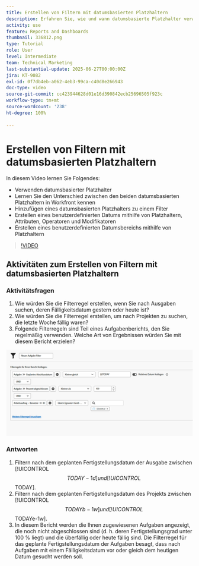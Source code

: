 ```yaml
---
title: Erstellen von Filtern mit datumsbasierten Platzhaltern
description: Erfahren Sie, wie und wann datumsbasierte Platzhalter verwendet werden und wie Sie einen Filter basierend auf dem aktuellen Datum erstellen.
activity: use
feature: Reports and Dashboards
thumbnail: 336812.png
type: Tutorial
role: User
level: Intermediate
team: Technical Marketing
last-substantial-update: 2025-06-27T00:00:00Z
jira: KT-9082
exl-id: 0f7db4eb-a062-4eb3-99ca-c40d8e266943
doc-type: video
source-git-commit: cc423944628d01e16d390842ecb25696505f923c
workflow-type: tm+mt
source-wordcount: '238'
ht-degree: 100%

---
```


# Erstellen von Filtern mit datumsbasierten Platzhaltern

In diesem Video lernen Sie Folgendes:

* Verwenden datumsbasierter Platzhalter
* Lernen Sie den Unterschied zwischen den beiden datumsbasierten Platzhaltern in Workfront kennen
* Hinzufügen eines datumsbasierten Platzhalters zu einem Filter
* Erstellen eines benutzerdefinierten Datums mithilfe von Platzhaltern, Attributen, Operatoren und Modifikatoren
* Erstellen eines benutzerdefinierten Datumsbereichs mithilfe von Platzhaltern

>[!VIDEO](https://video.tv.adobe.com/v/3418627/?captions=ger&quality=12&learn=on&enablevpops=0)


## Aktivitäten zum Erstellen von Filtern mit datumsbasierten Platzhaltern


### Aktivitätsfragen

1. Wie würden Sie die Filterregel erstellen, wenn Sie nach Ausgaben suchen, deren Fälligkeitsdatum gestern oder heute ist?
1. Wie würden Sie die Filterregel erstellen, um nach Projekten zu suchen, die letzte Woche fällig waren?
1. Folgende Filterregeln sind Teil eines Aufgabenberichts, den Sie regelmäßig verwenden. Welche Art von Ergebnissen würden Sie mit diesem Bericht erzielen?

![Ein Screenshot des Bildschirms zum Erstellen eines Aufgabenfilters mit einem datumsbasierten Platzhalter](assets/date-wildcard-answer-1.png)

### Antworten

1. Filtern nach dem geplanten Fertigstellungsdatum der Ausgabe zwischen [!UICONTROL $$TODAY-1d] und [!UICONTROL $$TODAY].
1. Filtern nach dem geplanten Fertigstellungsdatum des Projekts zwischen [!UICONTROL $$TODAYb-1w] und [!UICONTROL $$TODAYe-1w].
1. In diesem Bericht werden die Ihnen zugewiesenen Aufgaben angezeigt, die noch nicht abgeschlossen sind (d. h. deren Fertigstellungsgrad unter 100 % liegt) und die überfällig oder heute fällig sind. Die Filterregel für das geplante Fertigstellungsdatum der Aufgaben besagt, dass nach Aufgaben mit einem Fälligkeitsdatum vor oder gleich dem heutigen Datum gesucht werden soll.
